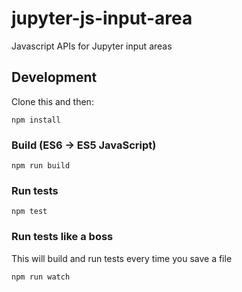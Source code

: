 # jupyter-js-input-area

Javascript APIs for Jupyter input areas

## Development

Clone this and then:

```
npm install
```

### Build (ES6 -> ES5 JavaScript)

```
npm run build
```

### Run tests

```
npm test
```

### Run tests like a boss

This will build and run tests every time you save a file

```
npm run watch
```

